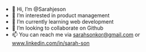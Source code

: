 - 👋 Hi, I’m @Sarahjeson
- 👀 I’m interested in product management
- 🌱 I’m currently learning web development
- 💞️ I’m looking to collaborate on Github
- 📫 You can reach me via sarahsonkor@gmail.com or www.linkedin.com/in/sarah-son

<!---
Sarahjeson/Sarahjeson is a ✨ special ✨ repository because its `README.md` (this file) appears on your GitHub profile.
You can click the Preview link to take a look at your changes.
--->
